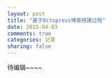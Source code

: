 ```yaml
---
layout: post
title: "基于Octopress博客搭建过程"
date: 2015-04-03
comments: true
categories: 记录
sharing: false
---
```


待编辑~~~~